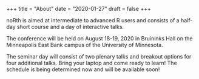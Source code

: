 +++
title = "About"
date = "2020-01-27"
draft = false
+++

noRth is aimed at intermediate to advanced R users and consists of a half-day short course and a day of interactive talks.

The conference will be held on August 18-19, 2020 in Bruininks Hall on the  Minneapolis East Bank campus of the University of Minnesota.

The seminar day will consist of two plenary talks and breakout options for four additional talks. Bring your laptop and come ready to learn! The schedule is being determined now and will be available soon!